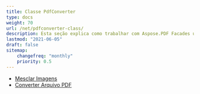 ```yaml
---
title: Classe PdfConverter
type: docs
weight: 70
url: /net/pdfconverter-class/
description: Esta seção explica como trabalhar com Aspose.PDF Facades usando a classe PdfConverter.
lastmod: "2021-06-05"
draft: false
sitemap:
    changefreq: "monthly"
    priority: 0.5
---
```


- [Mesclar Imagens](/pdf/net/merge-images/)
- [Converter Arquivo PDF](/pdf/net/convert-pdf-file/)